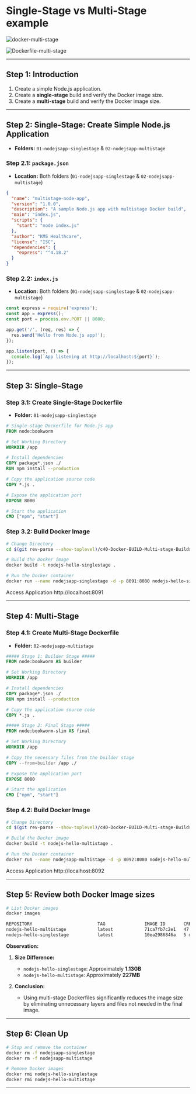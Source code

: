 # Single-Stage vs Multi-Stage example

![docker-multi-stage](./docker-multi-stage.png)

![Dockerfile-multi-stage](./Dockerfile-multi-stage.png)

---

## Step 1: Introduction

1. Create a simple Node.js application.
2. Create a **single-stage** build and verify the Docker image size.
3. Create a **multi-stage** build and verify the Docker image size.

---

## Step 2: Single-Stage: Create Simple Node.js Application

- **Folders:** `01-nodejsapp-singlestage` & `02-nodejsapp-multistage`

### Step 2.1: `package.json`

- **Location:** Both folders (`01-nodejsapp-singlestage` & `02-nodejsapp-multistage`)

```json
{
  "name": "multistage-node-app",
  "version": "1.0.0",
  "description": "A sample Node.js app with multistage Docker build",
  "main": "index.js",
  "scripts": {
    "start": "node index.js"
  },
  "author": "KMS Healthcare",
  "license": "ISC",
  "dependencies": {
    "express": "^4.18.2"
  }
}
```

### Step 2.2: `index.js`

- **Location:** Both folders (`01-nodejsapp-singlestage` & `02-nodejsapp-multistage`)

```javascript
const express = require('express');
const app = express();
const port = process.env.PORT || 8080;

app.get('/', (req, res) => {
  res.send('Hello from Node.js app!');
});

app.listen(port, () => {
  console.log(`App listening at http://localhost:${port}`);
});
```

---

## Step 3: Single-Stage

### Step 3.1: Create Single-Stage Dockerfile

- **Folder:** `01-nodejsapp-singlestage`

```dockerfile
# Single-stage Dockerfile for Node.js app
FROM node:bookworm

# Set Working Directory
WORKDIR /app

# Install dependencies
COPY package*.json ./
RUN npm install --production

# Copy the application source code
COPY *.js .

# Expose the application port
EXPOSE 8080

# Start the application
CMD ["npm", "start"]
```

### Step 3.2: Build Docker Image

```bash
# Change Directory
cd $(git rev-parse --show-toplevel)/c40-Docker-BUILD-Multi-stage-Builds/01-nodejsapp-singlestage

# Build the Docker image
docker build -t nodejs-hello-singlestage .

# Run the Docker container
docker run --name nodejsapp-singlestage -d -p 8091:8080 nodejs-hello-singlestage
```

Access Application http://localhost:8091

---

## Step 4: Multi-Stage

### Step 4.1: Create Multi-Stage Dockerfile

- **Folder:** `02-nodejsapp-multistage`

```dockerfile
##### Stage 1: Builder Stage #####
FROM node:bookworm AS builder

# Set Working Directory
WORKDIR /app

# Install dependencies
COPY package*.json ./
RUN npm install --production

# Copy the application source code
COPY *.js .

##### Stage 2: Final Stage #####
FROM node:bookworm-slim AS final

# Set Working Directory
WORKDIR /app

# Copy the necessary files from the builder stage
COPY --from=builder /app ./

# Expose the application port
EXPOSE 8080

# Start the application
CMD ["npm", "start"]
```

### Step 4.2: Build Docker Image

```bash
# Change Directory
cd $(git rev-parse --show-toplevel)/c40-Docker-BUILD-Multi-stage-Builds/02-nodejsapp-multistage

# Build the Docker image
docker build -t nodejs-hello-multistage .

# Run the Docker container
docker run --name nodejsapp-multistage -d -p 8092:8080 nodejs-hello-multistage
```

Access Application http://localhost:8092

---

## Step 5: Review both Docker Image sizes

```bash
# List Docker images
docker images
```

```bash
REPOSITORY                         TAG               IMAGE ID       CREATED          SIZE
nodejs-hello-multistage            latest            71ca7fb7c2e1   47 seconds ago   227MB
nodejs-hello-singlestage           latest            10ea2986846a   5 minutes ago    1.13GB
```

**Observation:**

1. **Size Difference:**
   - `nodejs-hello-singlestage`: Approximately **1.13GB**
   - `nodejs-hello-multistage`: Approximately **227MB**

2. **Conclusion:**
   - Using multi-stage Dockerfiles significantly reduces the image size by eliminating unnecessary layers and files not needed in the final image.

---

## Step 6: Clean Up

```bash
# Stop and remove the container
docker rm -f nodejsapp-singlestage
docker rm -f nodejsapp-multistage

# Remove Docker images
docker rmi nodejs-hello-singlestage
docker rmi nodejs-hello-multistage
```

---
